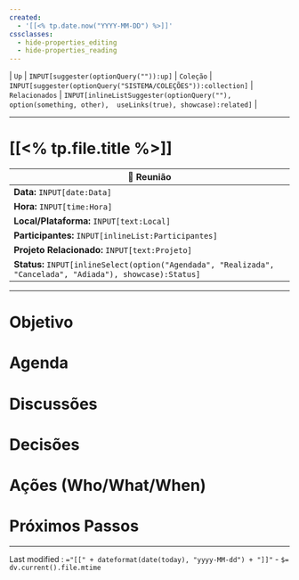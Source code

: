 ```yaml
---
created:
  - '[[<% tp.date.now("YYYY-MM-DD") %>]]'
cssclasses:
  - hide-properties_editing
  - hide-properties_reading
---
```


| `Up` | `INPUT[suggester(optionQuery("")):up]`    | `Coleção` | `INPUT[suggester(optionQuery("SISTEMA/COLEÇÕES")):collection]`   | `Relacionados` | `INPUT[inlineListSuggester(optionQuery(""), option(something, other),  useLinks(true), showcase):related]`  |



---
# [[<% tp.file.title %>]] 

|📅 **Reunião**|
|---|
|**Data:** `INPUT[date:Data]`|
|**Hora:** `INPUT[time:Hora]`|
|**Local/Plataforma:** `INPUT[text:Local]`|
|**Participantes:** `INPUT[inlineList:Participantes]`|
|**Projeto Relacionado:** `INPUT[text:Projeto]`|
|**Status:** `INPUT[inlineSelect(option("Agendada", "Realizada", "Cancelada", "Adiada"), showcase):Status]`|


---

# Objetivo

# Agenda

# Discussões

# Decisões

# Ações (Who/What/When)

# Próximos Passos

---

Last modified :   `="[[" + dateformat(date(today), "yyyy-MM-dd") + "]]"` - `$= dv.current().file.mtime`